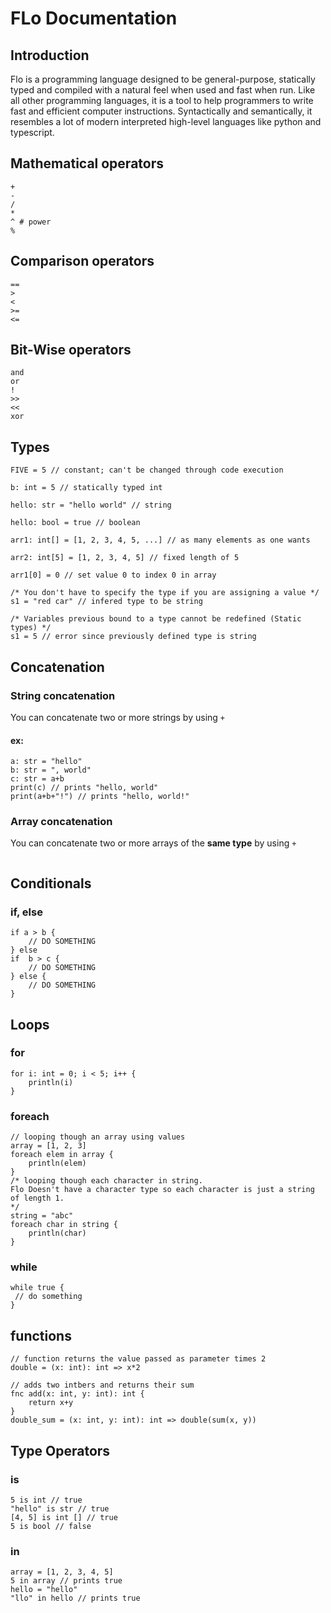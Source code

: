 # FLo Documentation
## Introduction
Flo is a programming language designed to be general-purpose, statically typed and compiled with a natural feel when used and fast when run. Like all other programming languages, it is a tool to help programmers to write fast and efficient computer instructions. Syntactically and semantically, it resembles a lot of modern interpreted high-level languages like python and typescript.


## Mathematical operators
```
+
-
/
*
^ # power
%
```
## Comparison operators
```
== 
>
<
>=
<=

```
## Bit-Wise operators
```
and
or
!
>>
<<
xor
```
## Types
```
FIVE = 5 // constant; can't be changed through code execution

b: int = 5 // statically typed int

hello: str = "hello world" // string

hello: bool = true // boolean

arr1: int[] = [1, 2, 3, 4, 5, ...] // as many elements as one wants

arr2: int[5] = [1, 2, 3, 4, 5] // fixed length of 5

arr1[0] = 0 // set value 0 to index 0 in array

/* You don't have to specify the type if you are assigning a value */
s1 = "red car" // infered type to be string

/* Variables previous bound to a type cannot be redefined (Static types) */
s1 = 5 // error since previously defined type is string
```
## Concatenation
### String concatenation
You can concatenate two or more strings by using `+`
#### ex:
```
a: str = "hello"
b: str = ", world"
c: str = a+b
print(c) // prints "hello, world"
print(a+b+"!") // prints "hello, world!"
```
### Array concatenation
You can concatenate two or more arrays of the **same type** by using `+`
```
```

## Conditionals 
### if, else
```
if a > b {
    // DO SOMETHING
} else 
if  b > c {
    // DO SOMETHING
} else {
    // DO SOMETHING
}
```
## Loops 

### for
```
for i: int = 0; i < 5; i++ {
    println(i)
}
```
### foreach
```
// looping though an array using values
array = [1, 2, 3]
foreach elem in array {
    println(elem)
}
/* looping though each character in string.
Flo Doesn't have a character type so each character is just a string of length 1.
*/
string = "abc"
foreach char in string {
    println(char)
}

```
### while
```
while true {
 // do something
}
```

## functions
```
// function returns the value passed as parameter times 2
double = (x: int): int => x*2

// adds two intbers and returns their sum
fnc add(x: int, y: int): int {
    return x+y
}
double_sum = (x: int, y: int): int => double(sum(x, y))
```
## Type Operators
### is
```
5 is int // true
"hello" is str // true
[4, 5] is int [] // true
5 is bool // false
```
### in
```
array = [1, 2, 3, 4, 5]
5 in array // prints true
hello = "hello"
"llo" in hello // prints true
```
